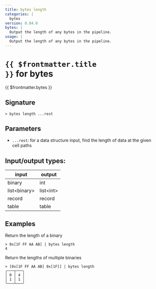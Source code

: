 ```yaml
---
title: bytes length
categories: |
  bytes
version: 0.84.0
bytes: |
  Output the length of any bytes in the pipeline.
usage: |
  Output the length of any bytes in the pipeline.
---
```


# <code>{{ $frontmatter.title }}</code> for bytes

<div class='command-title'>{{ $frontmatter.bytes }}</div>

## Signature

```> bytes length ...rest```

## Parameters

 -  `...rest`: for a data structure input, find the length of data at the given cell paths


## Input/output types:

| input        | output    |
| ------------ | --------- |
| binary       | int       |
| list\<binary\> | list\<int\> |
| record       | record    |
| table        | table     |
## Examples

Return the length of a binary
```shell
> 0x[1F FF AA AB] | bytes length
4
```

Return the lengths of multiple binaries
```shell
> [0x[1F FF AA AB] 0x[1F]] | bytes length
╭───┬───╮
│ 0 │ 4 │
│ 1 │ 1 │
╰───┴───╯

```
